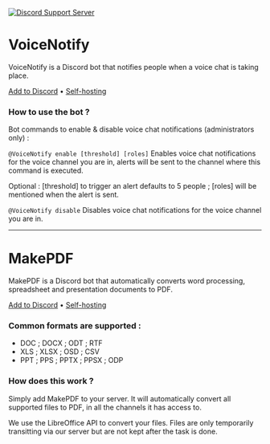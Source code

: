[![Discord Support Server](https://img.shields.io/discord/690172711770652779?color=5865F2&label=support%20server&logo=discord&logoColor=fff&style=for-the-badge)](https://discord.gg/8yCBHZ45js)

# VoiceNotify

VoiceNotify is a Discord bot that notifies people when a voice chat is taking place.

[Add to Discord](https://discord.com/oauth2/authorize?client_id=712670038267789352&scope=bot&permissions=150528)  •  [Self-hosting](https://github.com/vpctorr/DiscordBots/tree/master/VoiceNotify)

### How to use the bot ?

Bot commands to enable & disable voice chat notifications (administrators only) :

`@VoiceNotify enable [threshold] [roles]`
Enables voice chat notifications for the voice channel you are in, alerts will be sent to the channel where this command is executed.

Optional : [threshold] to trigger an alert defaults to 5 people ; [roles] will be mentioned when the alert is sent.

`@VoiceNotify disable`
Disables voice chat notifications for the voice channel you are in.

---

# MakePDF

MakePDF is a Discord bot that automatically converts word processing, spreadsheet and presentation documents to PDF.

[Add to Discord](https://discord.com/oauth2/authorize?client_id=689807933415882762&scope=bot&permissions=52224)  •  [Self-hosting](https://github.com/vpctorr/DiscordBots/tree/master/MakePDF)

### Common formats are supported :

- DOC ; DOCX ; ODT ; RTF
- XLS ; XLSX ; OSD ; CSV
- PPT ; PPS ; PPTX ; PPSX ; ODP

### How does this work ?

Simply add MakePDF to your server. It will automatically convert all supported files to PDF, in all the channels it has access to.

We use the LibreOffice API to convert your files. Files are only temporarily transitting via our server but are not kept after the task is done.
